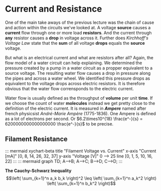 # Current and Resistance
One of the main take aways of the previous lecture was the chain of cause and action within the circuits we've looked at. A voltage **source** causes a **current** flow through one or more load **resistors**. And the current through **any** resistor causes a **drop** in voltage across it. Further does *Kirchhoff's Voltage Law* state that the **sum** of all voltage **drops** equals the **source** voltage.

But what is an electrical current and what are resistors after all? Again, the flow model of a water circuit can help explaining. We determined the pressure created by a pump in a water circuit as a propper equivalent to a source voltage. The resulting water flow causes a drop in pressure along the pipes and across a water wheel. We identified this pressure drops as equivalent to the voltage drops across electric resistors. It is therefore obvious that the water flow corrensponds to the electric current.

Water flow is usually defined as the throughput of **volume** per unit **time**. If we choose the count of water **molecules** instead we get pretty close to the definition of the electric current. It is measured in ***Ampere*** named after french physicsist *André-Marie Ampère* (1775-1836). One Ampere is defined as a lot of electrons per second. Or $6.2\times10^{18} \frac{e^-}{s} = 6200000000000000000 \frac{e^-}{s}$ to be precise.

## Filament Resistance
<!--Electrons inside a wire are like dogs beeing dragged on a leash from tree to tree.-->
::: mermaid
xychart-beta
    title "Filament Voltage vs. Current"
    x-axis "Current [mA]" [0, 8, 14, 26, 32, 37]
    y-axis "Voltage [V]" 0 --> 25
    line [0, 1, 5, 10, 16, 22]
:::
::: mermaid
graph TD;
    A-->B;
    A-->C;
    B-->D;
    C-->D;
:::

**The Cauchy-Schwarz Inequality**
$$\left( \sum_{k=1}^n a_k b_k \right)^2 \leq \left( \sum_{k=1}^n a_k^2 \right) \left( \sum_{k=1}^n b_k^2 \right)$$